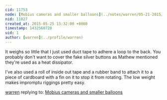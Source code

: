 ```yaml
---
cid: 11753
node: [Mobius cameras and smaller balloons](../notes/warren/05-21-2015/mobius-cameras-and-smaller-balloons)
nid: 11827
created_at: 2015-05-25 13:32:00 +0000
timestamp: 1432560720
uid: 1
author: [warren](../profile/warren)
---
```


It weighs so little that I just used duct tape to adhere a loop to the back. You probably don't want to cover the fake silver buttons as Mathew mentioned they're used as a heat dissipator. 

I've also used a roll of inside out tape and a rubber band to attach it to a piece of cardboard with a fin on it to stop it from rotating. The low weight makes impromptu riggings pretty easy. 

[warren](../profile/warren) replying to: [Mobius cameras and smaller balloons](../notes/warren/05-21-2015/mobius-cameras-and-smaller-balloons)

